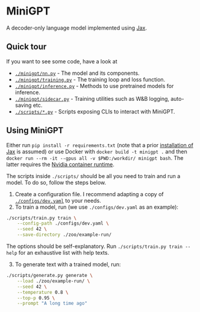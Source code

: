 # MiniGPT

A decoder-only language model implemented using [Jax](https://github.com/google/jax).

## Quick tour

If you want to see some code, have a look at

- [`./minigpt/nn.py`](/minigpt/nn.py) - The model and its components.
- [`./minigpt/training.py`](/minigpt/training.py) - The training loop and loss
  function.
- [`./minigpt/inference.py`](/minigpt/inference.py) - Methods to use pretrained
  models for inference.
- [`./minigpt/sidecar.py`](/minigpt/sidecar.py) - Training utilities such as
  W&B logging, auto-saving etc.
- [`./scripts/*.py`](/scripts/) - Scripts exposing CLIs to interact with MiniGPT.

## Using MiniGPT

Either run `pip install -r requirements.txt` (note that a prior [installation
of Jax](https://github.com/google/jax#installation) is assumed) or use Docker
with `docker build -t minigpt .` and then `docker run --rm -it --gpus all -v
$PWD:/workdir/ minigpt bash`. The latter requires the [Nvidia container
runtime](https://developer.nvidia.com/nvidia-container-runtime).

The scripts inside `./scripts/` should be all you need to train and run a
model. To do so, follow the steps below.

1. Create a configuration file. I recommend adapting a copy of
   [`./configs/dev.yaml`](/configs/dev.yaml) to your needs.
2. To train a model, run (we use `./configs/dev.yaml` as an example):
```bash
./scripts/train.py train \
    --config-path ./configs/dev.yaml \
    --seed 42 \
    --save-directory ./zoo/example-run/
```

The options should be self-explanatory. Run `./scripts/train.py train --help`
for an exhaustive list with help texts.

3. To generate text with a trained model, run:
```bash
./scripts/generate.py generate \
    --load ./zoo/example-run/ \
    --seed 42 \
    --temperature 0.8 \
    --top-p 0.95 \
    --prompt "A long time ago"
```
